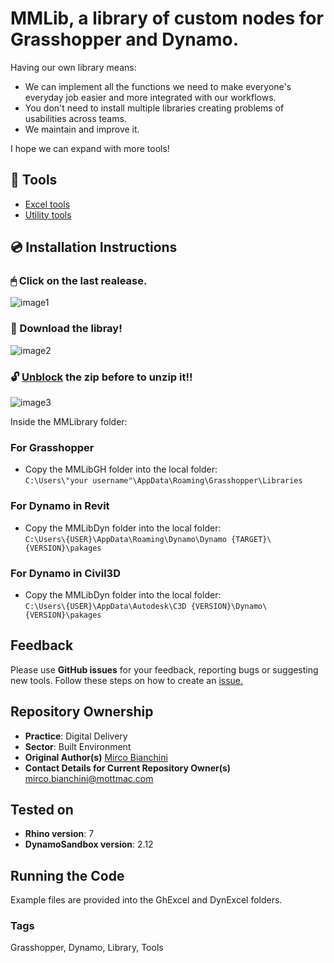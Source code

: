 # MMLib, a library of custom nodes for Grasshopper and Dynamo.
Having our own library means:
* We can implement all the functions we need to make everyone's everyday job easier and more integrated with our workflows.
* You don't need to install multiple libraries creating problems of usabilities across teams.
* We maintain and improve it.

I hope we can expand with more tools!

## 🧰 Tools 
* [Excel tools](https://github.com/mottmacdonaldglobal/MMLib/blob/main/doc/ExcelTools.md)
* [Utility tools](https://github.com/mottmacdonaldglobal/MMLib/blob/main/doc/UtilityTools.md)

## 💿 Installation Instructions
### 🖱 Click on the last realease.
![image1](https://user-images.githubusercontent.com/57708659/141927197-a43dc77f-9113-4bf9-afbf-96fa206c02f0.png)
### 📩 Download the libray!
![image2](https://user-images.githubusercontent.com/57708659/141926437-72fbbafc-091e-4433-85c1-88e77172017b.png)
### 🔓 [Unblock](https://winaero.com/how-to-unblock-files-downloaded-from-internet-in-windows-10/) the zip before to unzip it!!
![image3](https://user-images.githubusercontent.com/57708659/141926984-d5a7ebd7-41b2-4347-bca0-c6036a8cfdf1.png)

Inside the MMLibrary folder: <br/>
### For Grasshopper
* Copy the MMLibGH folder into the local folder:<br/> 
``C:\Users\"your username"\AppData\Roaming\Grasshopper\Libraries``
### For Dynamo in Revit
* Copy the MMLibDyn folder into the local folder:<br/>
``C:\Users\{USER}\AppData\Roaming\Dynamo\Dynamo {TARGET}\{VERSION}\pakages``
### For Dynamo in Civil3D
* Copy the MMLibDyn folder into the local folder:<br/>
``C:\Users\{USER}\AppData\Autodesk\C3D {VERSION}\Dynamo\{VERSION}\pakages``

## Feedback
Please use **GitHub issues** for your feedback, reporting bugs or suggesting new tools.
Follow these steps on how to create an [issue.](https://docs.github.com/en/issues/tracking-your-work-with-issues/creating-an-issue)

## Repository Ownership
* **Practice**: Digital Delivery
* **Sector**: Built Environment
* **Original Author(s)** [Mirco Bianchini](https://github.com/sonomirco)
* **Contact Details for Current Repository Owner(s)** mirco.bianchini@mottmac.com

## Tested on
* **Rhino version**: 7
* **DynamoSandbox version**: 2.12

## Running the Code
Example files are provided into the GhExcel and DynExcel folders.

### Tags 
Grasshopper, Dynamo, Library, Tools
